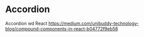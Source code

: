 # Accordion
Accordion wd React
https://medium.com/unibuddy-technology-blog/compound-components-in-react-b04772f9eb58
